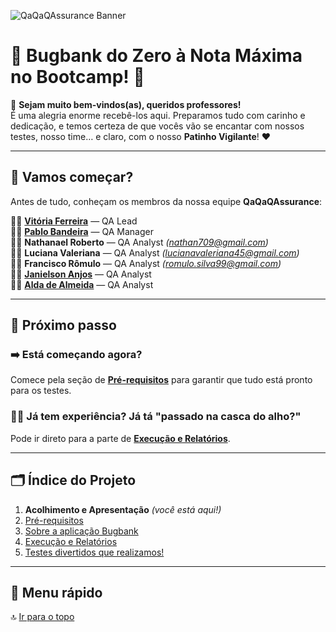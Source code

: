 ![QaQaQAssurance Banner](https://i.imgur.com/UyouAce.png)

# 🌲 Bugbank do Zero à Nota Máxima no Bootcamp! 🦆

👋 **Sejam muito bem-vindos(as), queridos professores!**  
É uma alegria enorme recebê-los aqui. Preparamos tudo com carinho e dedicação, e temos certeza de que vocês vão se encantar com nossos testes, nosso time… e claro, com o nosso **Patinho Vigilante**! ❤️

---

## 🚀 Vamos começar?

Antes de tudo, conheçam os membros da nossa equipe **QaQaQAssurance**:

👩‍💼 **[Vitória Ferreira](https://github.com/viferreira-p)** — QA Lead  
👨‍💼 **[Pablo Bandeira](https://github.com/acerbityroque)** — QA Manager  
👨‍💻 **Nathanael Roberto** — QA Analyst *(nathan709@gmail.com)*  
👩‍💻 **Luciana Valeriana** — QA Analyst *(lucianavaleriana45@gmail.com)*  
👨‍💻 **Francisco Rômulo** — QA Analyst *(romulo.silva99@gmail.com)*  
👨‍💼 **[Janielson Anjos](https://github.com/janielson-anjos)** — QA Analyst  
👩‍💼 **[Alda de Almeida](https://github.com/Aldaalmeida)** — QA Analyst

---

## 🧭 Próximo passo

### ➡️ Está começando agora?

Comece pela seção de [**Pré-requisitos**](welcome/requisitos.md) para garantir que tudo está pronto para os testes.

### 🏃‍♂️ Já tem experiência? Já tá "passado na casca do alho?"

Pode ir direto para a parte de [**Execução e Relatórios**](welcome/execute.md).

---

## 🗂️ Índice do Projeto

1. **Acolhimento e Apresentação** *(você está aqui!)*  
2. [Pré-requisitos](welcome/requisitos.md)  
3. [Sobre a aplicação Bugbank](welcome/obugbank.md)  
4. [Execução e Relatórios](welcome/execute.md)  
5. [Testes divertidos que realizamos!](execute.md#index)

---

## 🧭 Menu rápido

🔝 [Ir para o topo](#top)
